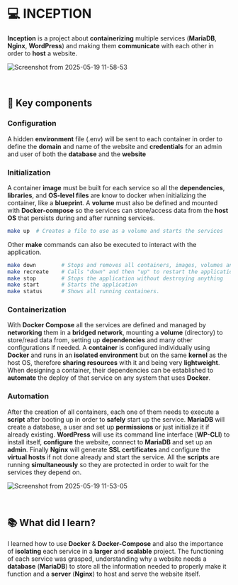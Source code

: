 # :computer: INCEPTION
**Inception** is a project about **containerizing** multiple services (**MariaDB**, **Nginx**, **WordPress**) and making them **communicate** with each other in order to **host** a website.

![Screenshot from 2025-05-19 11-58-53](https://github.com/user-attachments/assets/071482f2-76e2-4f03-a79e-089909dbbf30)

<br>

## :key: Key components

### Configuration

A hidden **environment** file (.env) will be sent to each container in order to define the **domain** and name of the website and **credentials** for an admin and user of both the **database** and the **website**

### Initialization

A container **image** must be built for each service so all the **dependencies**, **libraries**, and **OS-level files** are know to docker when initializing the container, like a **blueprint**.
A **volume** must also be defined and mounted with **Docker-compose** so the services can store/access data from the **host OS** that persists during and after running services.

```sh
make up  # Creates a file to use as a volume and starts the services
```

Other **make** commands can also be executed to interact with the application.

```sh
make down        # Stops and removes all containers, images, volumes and cleans the folders used
make recreate    # Calls "down" and then "up" to restart the application from a clean start
make stop        # Stops the application without destroying anything
make start       # Starts the application
make status      # Shows all running containers.
```

### Containerization

With **Docker Compose** all the services are defined and managed by **networking** them in a **bridged network**, mounting a **volume** (directory) to store/read data from, setting up **dependencies** and many other configurations if needed.
A **container** is configured individually using **Docker** and runs in an **isolated environment** but on the same **kernel** as the host OS, therefore **sharing resources** with it and being very **lightweight**. When designing a container, their dependencies can be established to **automate** the deploy of that service on any system that uses **Docker**.

### Automation

After the creation of all containers, each one of them needs to execute a **script** after booting up in order to **safely** start up the service. **MariaDB** will create a database, a user and set up **permissions** or just initialize it if already existing. **WordPress** will use its command line interface (**WP-CLI**) to install itself, **configure** the website, connect to **MariaDB** and set up an **admin**. Finally **Nginx** will generate **SSL certificates** and configure the **virtual hosts** if not done already and start the service.
All the **scripts** are running **simultaneously** so they are protected in order to wait for the services they depend on.

![Screenshot from 2025-05-19 11-53-05](https://github.com/user-attachments/assets/c6f83c58-0a88-495e-8e74-9c57ef88add1)

<br>

## :books: What did I learn?
I learned how to use **Docker** & **Docker-Compose** and also the importance of **isolating** each service in a **larger** and **scalable** project.
The functioning of each service was grasped, understanding why a website needs a **database** (**MariaDB**) to store all the information needed to properly make it function and a **server** (**Nginx**) to host and serve the website itself.
